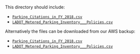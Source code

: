 This directory should include:
- [`Parking_Citations_in_FY_2018.csv`](https://data.lacity.org/Transportation/Parking-Citations-in-FY-2018/nma9-y7yc)
- [`LADOT_Metered_Parking_Inventory___Policies.csv`](https://data.lacity.org/Transportation/LADOT-Metered-Parking-Inventory-Policies/s49e-q6j2)

Alternatively the files can be downloaded from our AWS backup:
- [`Parking_Citations_in_FY_2018.csv`](https://packages-luna.s3-us-west-2.amazonaws.com/dataframes-benchmark-data/Parking_Citations_in_FY_2018.csv)
- [`LADOT_Metered_Parking_Inventory___Policies.csv`](https://packages-luna.s3-us-west-2.amazonaws.com/dataframes-benchmark-data/LADOT_Metered_Parking_Inventory___Policies.csv)
